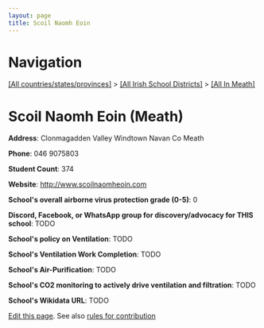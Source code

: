 ```yaml
---
layout: page
title: Scoil Naomh Eoin
---
```

# Navigation

[[All countries/states/provinces]](../../..) > [[All Irish School Districts]](../..) > [[All In Meath]](..)

# Scoil Naomh Eoin (Meath)

**Address**: Clonmagadden Valley Windtown Navan Co Meath

**Phone**: 046 9075803

**Student Count**: 374

**Website**: <http://www.scoilnaomheoin.com>

**School's overall airborne virus protection grade (0-5)**: 0

**Discord, Facebook, or WhatsApp group for discovery/advocacy for THIS school**: TODO

**School's policy on Ventilation**: TODO

**School's Ventilation Work Completion**: TODO

**School's Air-Purification**: TODO

**School's CO2 monitoring to actively drive ventilation and filtration**: TODO

**School's Wikidata URL**: TODO


[Edit this page](https://github.com/ventilate-schools/Ireland/edit/main/./Meath/Scoil_Naomh_Eoin.md). See also [rules for contribution](../../../contribution-rules/)